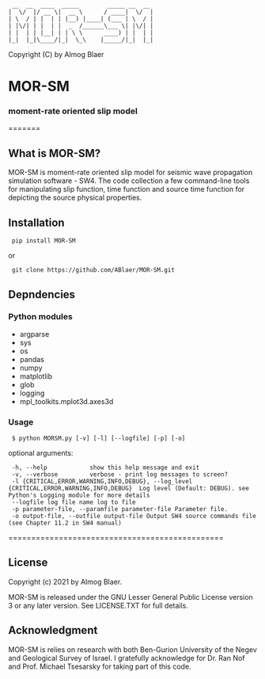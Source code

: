 	 __  __  ____  _____        _____ __  __ 
	|  \/  |/ __ \|  __ \      / ____|  \/  |
	| \  / | |  | | |__) |____| (___ | \  / |
	| |\/| | |  | |  _  /______\___ \| |\/| |
	| |  | | |__| | | \ \      ____) | |  | |
	|_|  |_|\____/|_|  \_\    |_____/|_|  |_|
 
Copyright (C) by Almog Blaer 
 
# MOR-SM
### moment-rate oriented slip model

=======


## What is MOR-SM?

MOR-SM is moment-rate oriented slip model for seismic wave propagation simulation software - SW4.
The code collection a few command-line tools for manipulating slip function, time function and 
source time function for depicting the source physical properties.


## Installation


     pip install MOR-SM

or 

     git clone https://github.com/ABlaer/MOR-SM.git


## Depndencies

### Python modules

* argparse
* sys
* os
* pandas
* numpy
* matplotlib
* glob
* logging
* mpl_toolkits.mplot3d.axes3d

### Usage

     $ python MORSM.py [-v] [-l] [--logfile] [-p] [-o]

optional arguments:

     -h, --help            show this help message and exit
     -v, --verbose         verbose - print log messages to screen?
     -l {CRITICAL,ERROR,WARNING,INFO,DEBUG}, --log_level {CRITICAL,ERROR,WARNING,INFO,DEBUG}  Log level (Default: DEBUG). see Python's Logging module for more details
     --logfile log file name log to file
     -p parameter-file, --paramfile parameter-file Parameter file.
     -o output-file, --outfile output-file Output SW4 source commands file (see Chapter 11.2 in SW4 manual)

===============================================




## License

Copyright (c) 2021 by Almog Blaer.

MOR-SM is released under the GNU Lesser General Public License version 3 or any later version. See LICENSE.TXT for full details.


## Acknowledgment

MOR-SM is relies on research with both Ben-Gurion University of the Negev and Geological Survey of Israel.
I gratefully acknowledge for Dr. Ran Nof and Prof. Michael Tsesarsky for taking part of this code. 
